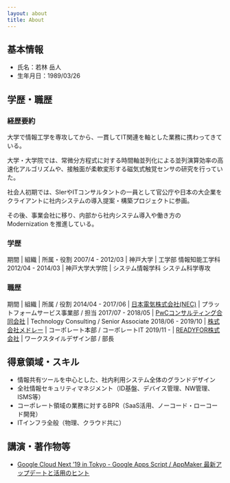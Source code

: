 ```yaml
---
layout: about
title: About
---
```


## 基本情報
- 氏名：若林 岳人
- 生年月日：1989/03/26

## 学歴・職歴

### 経歴要約
大学で情報工学を専攻してから、一貫してIT関連を軸とした業務に携わってきている。

大学・大学院では、常微分方程式に対する時間軸並列化による並列演算効率の高速化アルゴリズムや、接触面が柔軟変形する磁気式触覚センサの研究を行っていた。

社会人初期では、SIerやITコンサルタントの一員として官公庁や日本の大企業をクライアントに社内システムの導入提案・構築プロジェクトに参画。

その後、事業会社に移り、内部から社内システム導入や働き方の Modernization を推進している。

### 学歴

期間 | 組織 | 所属・役割
2007/4 - 2012/03 | 神戸大学 | 工学部 情報知能工学科
2012/04 - 2014/03 | 神戸大学大学院 | システム情報学科 システム科学専攻

### 職歴

期間 | 組織 | 所属 / 役割
2014/04 - 2017/06 | [日本電気株式会社(NEC)](https://jpn.nec.com/) | プラットフォームサービス事業部 / 担当
2017/07 - 2018/05 | [PwCコンサルティング合同会社](https://www.pwc.com/jp/) |  Technology Consulting / Senior Associate
2018/06 - 2019/10 | [株式会社メドレー](https://www.medley.jp/) | コーポレート本部 / コーポレートIT
2019/11 - | [READYFOR株式会社](https://corp.readyfor.jp/) | ワークスタイルデザイン部 / 部長

## 得意領域・スキル
- 情報共有ツールを中心とした、社内利用システム全体のグランドデザイン
- 全社情報セキュリティマネジメント（ID基盤、デバイス管理、NW管理、ISMS等）
- コーポレート領域の業務に対するBPR（SaaS活用、ノーコード・ローコード開発）
- ITインフラ全般（物理、クラウド共に）

## 講演・著作物等
- [Google Cloud Next ’19 in Tokyo - Google Apps Script / AppMaker 最新アップデートと活用のヒント](https://cloud.withgoogle.com/next/19/tokyo/speakers?session=D2-4-S10)